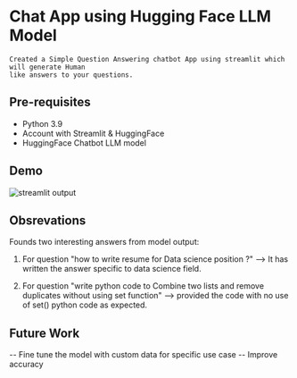 #  Chat App using Hugging Face LLM Model 
```
Created a Simple Question Answering chatbot App using streamlit which will generate Human
like answers to your questions.  
```

## Pre-requisites

- Python 3.9
- Account with Streamlit & HuggingFace
- HuggingFace Chatbot LLM model

## Demo
![streamlit output](https://github.com/sarangb0003/App_LLM_HuggingFace_ChatBot/assets/61322867/4fc32544-383a-4086-9e1d-abc2abbda64e)

## Obsrevations

Founds two interesting answers from model output:
1) For question "how to write resume for Data science position ?"
--> It has written the answer specific to data science field.
   
2) For question "write python code to Combine two lists and remove duplicates without using set function"
--> provided the code with no use of set() python code as expected.

## Future Work

-- Fine tune the model with custom data for specific use case
-- Improve accuracy 
